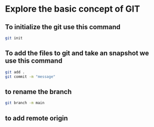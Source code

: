 # Explore the basic concept of GIT

## To initialize the git use this command
```bash
git init
```
## To add the files to git and take an snapshot we use this command
``` bash
git add .
git commit -m "message"
```

## to rename the branch
```bash
git branch -m main
```

## to add remote origin 